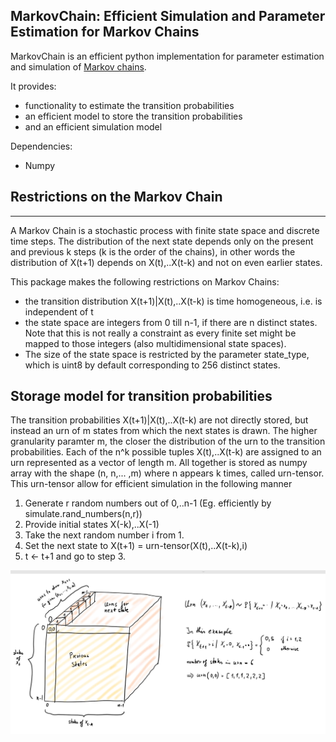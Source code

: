 ## MarkovChain: Efficient Simulation and Parameter Estimation for Markov Chains

MarkovChain is an efficient python implementation for parameter estimation and simulation of [Markov chains](https://en.wikipedia.org/wiki/Markov_chain). 

It provides:
 - functionality to estimate the transition probabilities
 - an efficient model to store the transition probabilities
 - and an efficient simulation model

Dependencies:
 - Numpy

## Restrictions on the Markov Chain
------------------------------

A Markov Chain is a stochastic process with finite state space and discrete time steps. The distribution of the next state depends only on the present and previous k steps (k is the order of the chains), in other words the distribution of X(t+1) depends on X(t),..X(t-k) and not on even earlier states.

This package makes the following restrictions on Markov Chains:
 - the transition distribution X(t+1)|X(t),..X(t-k) is time homogeneous, i.e. is independent of t
 - the state space are integers from 0 till n-1, if there are n distinct states. Note that this is not really a constraint as every finite set might be mapped to those integers (also multidimensional state spaces).
 - The size of the state space is restricted by the parameter state_type, which is uint8 by default corresponding to 256 distinct states.

 ## Storage model for transition probabilities
 The transition probabilities X(t+1)|X(t),..X(t-k) are not directly stored, but instead an urn of m states from which the next states is drawn. The higher granularity paramter m, the closer the distribution of the urn to the transition probabilities. Each of the n^k possible tuples X(t),..X(t-k) are assigned to an urn represented as a vector of length m. All together is stored as numpy array with the shape (n, n,... ,m) where n appears k times, called urn-tensor.
 This urn-tensor allow for efficient simulation in the following manner
  1. Generate r random numbers out of 0,..n-1 (Eg. efficiently by simulate.rand_numbers(n,r))
  2. Provide initial states X(-k),..X(-1)
  3. Take the next random number i from 1.
  4. Set the next state to X(t+1) = urn-tensor(X(t),..X(t-k),i)
  5. t <- t+1 and go to step 3.

![Urn-Tensor](doc/urn-tensor.PNG)
